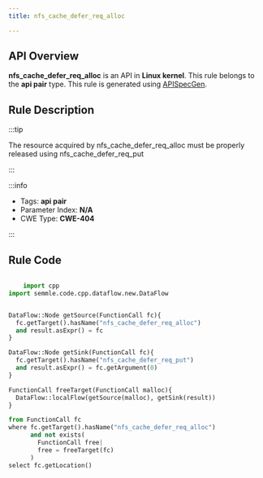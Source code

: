 ```yaml
---
title: nfs_cache_defer_req_alloc

---
```



## API Overview
**nfs_cache_defer_req_alloc** is an API in **Linux kernel**. This rule belongs to the **api pair** type. This rule is generated using [APISpecGen](../../tools/APISpecGen).
## Rule Description

:::tip

The resource acquired by nfs_cache_defer_req_alloc must be properly released using nfs_cache_defer_req_put

:::

:::info

- Tags: **api pair**
- Parameter Index: **N/A**
- CWE Type: **CWE-404**

:::

## Rule Code
```python

    import cpp
import semmle.code.cpp.dataflow.new.DataFlow


DataFlow::Node getSource(FunctionCall fc){
  fc.getTarget().hasName("nfs_cache_defer_req_alloc")
  and result.asExpr() = fc
}

DataFlow::Node getSink(FunctionCall fc){
  fc.getTarget().hasName("nfs_cache_defer_req_put")
  and result.asExpr() = fc.getArgument(0)
}

FunctionCall freeTarget(FunctionCall malloc){
  DataFlow::localFlow(getSource(malloc), getSink(result))
}

from FunctionCall fc
where fc.getTarget().hasName("nfs_cache_defer_req_alloc")
      and not exists(
        FunctionCall free| 
        free = freeTarget(fc)
      )
select fc.getLocation()

    
```
